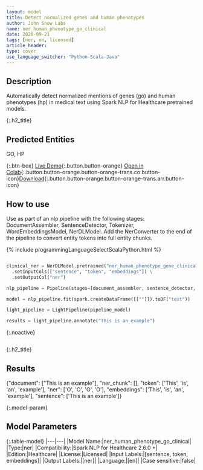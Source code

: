 ```yaml
---
layout: model
title: Detect normalized genes and human phenotypes
author: John Snow Labs
name: ner_human_phenotype_go_clinical
date: 2020-09-21
tags: [ner, en, licensed]
article_header:
type: cover
use_language_switcher: "Python-Scala-Java"
---
```


## Description
Automatically detect normalized mentions of genes (go) and human phenotypes (hp) in medical text using Spark NLP for Healthcare pretrained models.

{:.h2_title}
## Predicted Entities 
GO, HP

{:.btn-box}
[Live Demo](https://demo.johnsnowlabs.com/healthcare/NER_HUMAN_PHENOTYPE_GO_CLINICAL/){:.button.button-orange}
[Open in Colab](https://colab.research.google.com/github/JohnSnowLabs/spark-nlp-workshop/blob/master/tutorials/streamlit_notebooks/healthcare/NER_HUMAN_PHENOTYPE_GO_CLINICAL.ipynb){:.button.button-orange.button-orange-trans.co.button-icon}[Download](https://s3.amazonaws.com/auxdata.johnsnowlabs.com/clinical/models/ner_human_phenotype_gene_clinical_en_2.5.5_2.4_1598558253840.zip){:.button.button-orange.button-orange-trans.arr.button-icon}


## How to use

Use as part of an nlp pipeline with the following stages: DocumentAssembler, SentenceDetector, Tokenizer, WordEmbeddingsModel, NerDLModel. Add the NerConverter to the end of the pipeline to convert entity tokens into full entity chunks.

<div class="tabs-box" markdown="1">

{% include programmingLanguageSelectScalaPython.html %}


```python

clinical_ner = NerDLModel.pretrained("ner_human_phenotype_gene_clinical", "en", "clinical/models") \
  .setInputCols(["sentence", "token", "embeddings"]) \
  .setOutputCol("ner")

nlp_pipeline = Pipeline(stages=[document_assembler, sentence_detector, tokenizer, word_embeddings, clinical_ner, ner_converter])

model = nlp_pipeline.fit(spark.createDataFrame([[""]]).toDF("text"))

light_pipeline = LightPipeline(pipeline_model)

results = light_pipeline.annotate("This is an example")

```
{:.noactive}
```scala
```

</div>

{:.h2_title}
## Results
{"document": ["This is an example"],
 "ner_chunk": [],
 "token": ['This', 'is', 'an', 'example'],
 "ner": ['O', 'O', 'O', 'O'],
 "embeddings": ['This', 'is', 'an', 'example'],
 "sentence": ['This is an example']}

{:.model-param}
## Model Parameters

{:.table-model}
|---|---|
|Model Name:|ner_human_phenotype_go_clinical|
|Type:|ner|
|Compatibility:|Spark NLP for Healthcare 2.6.0 +|
|Edition:|Healthcare|
|License:|Licensed|
|Input Labels:|[sentence, token, embeddings]|
|Output Labels:|[ner]|
|Language:|[en]|
|Case sensitive:|false|

